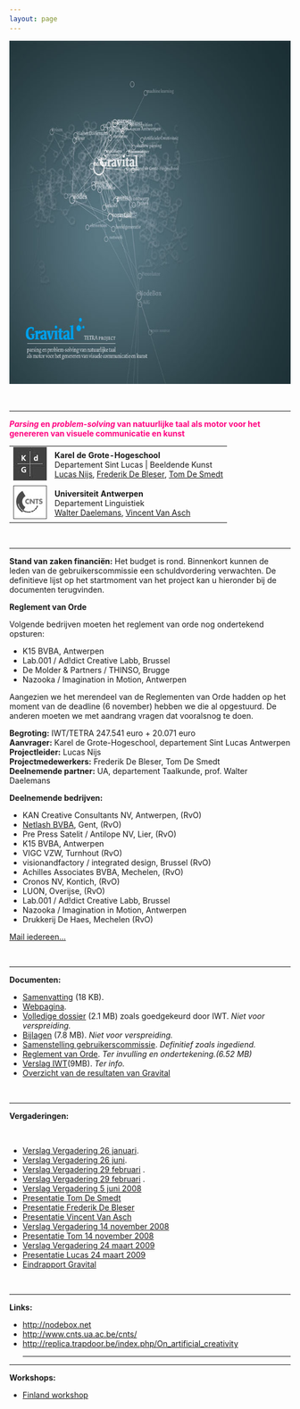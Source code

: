 ```yaml
---
layout: page
---
```

<!-- NOTITLE --> <p><span class="media"><img src="/static/media/gravital.jpg" height="615" width="660" /></span> </p>  <p> </p>  <hr />  <p><span class="big_text" style="color: #ff0080"> <b><i>Parsing</i> en <i>problem-solving</i> van natuurlijke taal als motor voor het genereren van visuele communicatie en kunst</b> </span></p>  <table style="border: 0pt none "> <tbody><tr> <td> <img src="/static/media/kdg.jpg" /> </td> <td> <b>Karel de Grote-Hogeschool</b><br /> Departement Sint Lucas | Beeldende Kunst<br /> <a href="mailto:e.media@skynet.be">Lucas Nijs</a>, <a href="mailto:frederik@pandora.be">Frederik De Bleser</a>, <a href="mailto:tomdesmedt@organisms.be" target="_self">Tom De Smedt</a><br /> </td> </tr> <tr><td> <img src="/static/media/cnts.jpg" /> </td> <td> <b>Universiteit Antwerpen</b><br /> Departement Linguistiek<br /> <a href="mailto:Walter.Daelemans@ua.ac.be">Walter Daelemans</a>, <a href="mailto:Vincent.VanAsch@ua.ac.be">Vincent Van Asch</a> </td> </tr> </tbody></table>  <p> </p>  <hr />  <p><b>Stand van zaken financiën:</b> Het budget is rond. Binnenkort kunnen de leden van de gebruikerscommissie een schuldvordering verwachten. De definitieve lijst op het startmoment van het project kan u hieronder bij de documenten terugvinden. </p>  <p><b>Reglement van Orde</b></p>  <p>Volgende bedrijven moeten het reglement van orde nog ondertekend opsturen:</p>  <ul> <li>K15 BVBA, Antwerpen</li> <li>Lab.001 / Ad!dict Creative Labb, Brussel</li> <li>De Molder & Partners / THINSO, Brugge</li> <li>Nazooka / Imagination in Motion, Antwerpen</li> </ul>  <p>Aangezien we het merendeel van de Reglementen van Orde hadden op het moment van de deadline (6 november) hebben we die al opgestuurd. De anderen moeten we met aandrang vragen dat vooralsnog te doen. </p>  <p><b>Begroting:</b>  IWT/TETRA 247.541 euro + 20.071 euro <br /><b>Aanvrager:</b> Karel de Grote-Hogeschool, departement Sint Lucas Antwerpen <br /><b>Projectleider:</b> Lucas Nijs <br /><b>Projectmedewerkers:</b> Frederik De Bleser, Tom De Smedt <br /><b>Deelnemende partner:</b> UA, departement Taalkunde, prof. Walter Daelemans </p>  <p><b>Deelnemende bedrijven:</b></p>  <ul> <li>KAN Creative Consultants NV, Antwerpen, (RvO)</li> <li><a href="http://www.netlash.com">Netlash BVBA</a>, Gent, (RvO)</li> <li>Pre Press Satelit / Antilope NV, Lier, (RvO)</li> <li>K15 BVBA, Antwerpen</li> <li>VIGC VZW, Turnhout (RvO)</li> <li>visionandfactory / integrated design, Brussel (RvO)</li> <li>Achilles Associates BVBA, Mechelen, (RvO)</li> <li>Cronos NV, Kontich, (RvO)</li> <li>LUON, Overijse, (RvO)</li> <li>Lab.001 / Ad!dict Creative Labb, Brussel</li>  <li>Nazooka / Imagination in Motion, Antwerpen</li> <li>Drukkerij De Haes, Mechelen (RvO)</li> </ul>  <p><a href="mailto:marc@kandesign.com,bart@netlash.com,marc.binnemans@antilope.be,luk.detroetsel@antilope.be,peter@k15.be,eddy.hagen@vigc.be,hugo@visionandfactory.com,j.oskamp@achilles.be,j.ronsmans@achilles.be,Eddy.DeNys@cronos.be,ohesselink@luon.com,jan@addictlab.com,rudy@nazooka.com,info@dehaes.be,e.media@skynet.be,frederik@pandora.be,tomdesmedt@organisms.be" target="_self">Mail iedereen...</a></p>  <p> </p>  <hr />  <p><b>Documenten:</b></p>  <ul> <li><a href="http://nodebox.net/download/Gravital-innovatiedoel.pdf">Samenvatting</a> (18 KB).</li> <li><a href="Gravital_TETRA_projectvoorstel">Webpagina</a>.</li> <li><a href="http://nodebox.net/download/Gravital_TETRA.pdf">Volledige dossier</a> (2.1 MB) zoals goedgekeurd door IWT. <i>Niet voor verspreiding.</i></li> <li><a href="http://nodebox.net/download/Gravital_TETRA_bijlagen.pdf">Bijlagen</a> (7.8 MB). <i>Niet voor verspreiding.</i></li> <li><a href="http://nodebox.net/download/60121%20Samenstelling%20van%20de%20gebruikerscommissie-2.doc">Samenstelling gebruikerscommissie</a>. <i>Definitief zoals ingediend.</i></li> <li><a href="http://nodebox.net/download/RvOrdeScan.pdf">Reglement van Orde</a>. <i>Ter invulling en ondertekening.(6.52 MB)</i></li> <li><a href="http://nodebox.net/download/iwtverslag.pdf">Verslag IWT</a>(9MB). <i>Ter info.</i></li><li><a href="Overzicht_van_de_resultaten_van_Gravital" target="_self">Overzicht van de resultaten van Gravital</a><i><br /></i></li> </ul>  <p> </p>  <hr />  <p><b>Vergaderingen:</b></p><p> </p>  <ul><li><a href="http://nodebox.net/download/VerslagG1.pdf">Verslag Vergadering 26 januari</a>.</li><li><a href="http://nodebox.net/download/VerslagG2.pdf">Verslag Vergadering 26 juni</a>.</li><li><a href="http://nodebox.net/download/Gravital.2.2008.pdf">Verslag Vergadering 29 februari</a>  .  </li>  <li><a href="http://nodebox.net/download/VerslagG3.pdf">Verslag Vergadering 29 februari</a>  .</li><li><a href="http://nodebox.net/download/verslagG4.pdf" target="_blank">Verslag Vergadering 5 juni 2008</a></li><li><a href="http://nodebox.net/download/Tom_5juni2008.pdf" target="_blank">Presentatie Tom De Smedt</a></li><li><a href="http://nodebox.net/download/Frederik_5juni2008.pdf" target="_blank">Presentatie Frederik De Bleser<br /></a></li><li><a href="http://nodebox.net/download/vincent_5juni2008.pdf" target="_blank">Presentatie Vincent Van Asch</a></li><li><a href="http://nodebox.net/download/VerslagG5.pdf" title="Verslag Vergadering 14 november 2008" target="_self">Verslag Vergadering 14 november 2008</a><br /></li><li><a href="http://nodebox.net/download/GRTom_14-11-08.pdf" title="Presentatie Tom 14-11-2008" target="_self">Presentatie Tom 14 november 2008</a></li><li><a href="http://nodebox.net/download/VerslagG6.pdf" title="VerslagG6" target="_self">Verslag Vergadering 24 maart 2009</a></li><li><a href="http://nodebox.net/download/Lucas24maart2009.pdf" title="Lucas24maart2009" target="_self">Presentatie Lucas 24 maart 2009</a><br /></li><li><a href="http://nodebox.net/download/eindrapportGravital.pdf" title="Eindrapport" target="_self">Eindrapport Gravital</a><br /></li></ul><p> </p><hr size="2" width="100%" />  <p><b>Links:</b></p>  <ul> <li><a href="http://nodebox.net">http://nodebox.net</a></li>  <li><a href="http://www.cnts.ua.ac.be/cnts/">http://www.cnts.ua.ac.be/cnts/</a></li><li><a href="http://replica.trapdoor.be/index.php/On_artificial_creativity">http://replica.trapdoor.be/index.php/On_artificial_creativity</a> <br /><hr size="2" width="100%" /></li> </ul><hr size="2" width="100%" />  <p><b>Workshops:</b></p>  <ul><li><a href="http://workshops.nodebox.net" target="_self">Finland workshop</a></li></ul><p> </p><p> </p>
